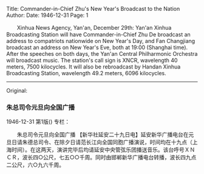 Title: Commander-in-Chief Zhu's New Year's Broadcast to the Nation
Author:
Date: 1946-12-31
Page: 1

　　Xinhua News Agency, Yan'an, December 29th: Yan'an Xinhua Broadcasting Station will have Commander-in-Chief Zhu De broadcast an address to compatriots nationwide on New Year's Day, and Fan Changjiang broadcast an address on New Year's Eve, both at 19:00 (Shanghai time). After the speeches on both days, the Yan'an Central Philharmonic Orchestra will broadcast music. The station's call sign is XNCR, wavelength 40 meters, 7500 kilocycles. It will also be rebroadcast by Handan Xinhua Broadcasting Station, wavelength 49.2 meters, 6096 kilocycles.



<hr /> 

Original: 


### 朱总司令元旦向全国广播

1946-12-31
第1版()
专栏：

　　朱总司令元旦向全国广播
    【新华社延安二十九日电】延安新华广播电台在元旦日请朱德总司令、在除夕日请范长江向全国同胞广播演说，时间均在十九点（上海时间）。在这两天，演讲完毕后均请延安中央管弦乐团播送音乐。该台呼号ＸＮＣＲ，波长四○公尺，七五○○千周。同时由邯郸新华广播电台转播，波长四九点二公尺，六○九六千周。
